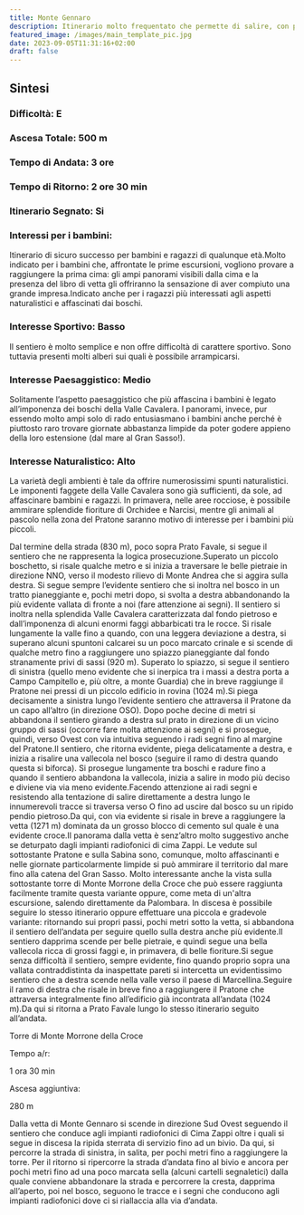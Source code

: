 ```yaml
---
title: Monte Gennaro
description: Itinerario molto frequentato che permette di salire, con poca fatica ad una delle più interessanti vette dei Lucretili. Si tratta di un bel percorso con poco dislivello che attraverso faggete secolari, ampi pianori ed estese pietraie permette di apprezzare appieno la varietà degli ambienti offerti dai Lucretili.
featured_image: /images/main_template_pic.jpg
date: 2023-09-05T11:31:16+02:00
draft: false
---
```



## Sintesi
### Difficoltà: E
### Ascesa Totale: 500 m
### Tempo di Andata: 3 ore
### Tempo di Ritorno: 2 ore 30 min
### Itinerario Segnato: Si
### Interessi per i bambini:
 Itinerario di sicuro successo per bambini e ragazzi di qualunque età.Molto indicato per i bambini che, affrontate le prime escursioni, vogliono provare a raggiungere la prima cima: gli ampi panorami visibili dalla cima e la presenza del libro di vetta gli offriranno la sensazione di aver compiuto una grande impresa.Indicato anche per i ragazzi più interessati agli aspetti naturalistici e affascinati dai boschi.
### Interesse Sportivo: Basso
Il sentiero è molto semplice e non offre difficoltà di carattere sportivo. Sono tuttavia presenti molti alberi sui quali è possibile arrampicarsi.

### Interesse Paesaggistico: Medio
Solitamente l’aspetto paesaggistico che più affascina i bambini è legato all’imponenza dei boschi della Valle Cavalera. I panorami, invece, pur essendo molto ampi solo di rado entusiasmano i bambini anche perché è piuttosto raro trovare giornate abbastanza limpide da poter godere appieno della loro estensione (dal mare al Gran Sasso!).

### Interesse Naturalistico: Alto
La varietà degli ambienti è tale da offrire numerosissimi spunti naturalistici. Le imponenti faggete della Valle Cavalera sono già sufficienti, da sole, ad affascinare bambini e ragazzi. In primavera, nelle aree rocciose, è possibile ammirare splendide fioriture di Orchidee e Narcisi, mentre gli animali al pascolo nella zona del Pratone saranno motivo di interesse per i bambini più piccoli.

Dal termine della strada (830 m), poco sopra Prato Favale, si segue il sentiero che ne rappresenta la logica prosecuzione.Superato un piccolo boschetto, si risale qualche metro e si inizia a traversare le belle pietraie in direzione NNO, verso il modesto rilievo di Monte Andrea che si aggira sulla destra. Si segue sempre l’evidente sentiero che si inoltra nel bosco in un tratto pianeggiante e, pochi metri dopo, si svolta a destra abbandonando la più evidente vallata di fronte a noi (fare attenzione ai segni).
Il sentiero si inoltra nella splendida Valle Cavalera caratterizzata dal fondo pietroso e dall’imponenza di alcuni enormi faggi abbarbicati tra le rocce. Si risale lungamente la valle fino a quando, con una leggera deviazione a destra, si superano alcuni spuntoni calcarei su un poco marcato crinale e si scende di qualche metro fino a raggiungere uno spiazzo pianeggiante dal fondo stranamente privi di sassi (920 m).
Superato lo spiazzo, si segue il sentiero di sinistra (quello meno evidente che si inerpica tra i massi a destra porta a Campo Campitello e, più oltre, a monte Guardia) che in breve raggiunge il Pratone nei pressi di un piccolo edificio in rovina (1024 m).Si piega decisamente a sinistra lungo l’evidente sentiero che attraversa il Pratone da un capo all’altro (in direzione OSO).
Dopo poche decine di metri si abbandona il sentiero girando a destra sul prato in direzione di un vicino gruppo di sassi (occorre fare molta attenzione ai segni) e si prosegue, quindi, verso Ovest con via intuitiva seguendo i radi segni fino al margine del Pratone.Il sentiero, che ritorna evidente, piega delicatamente a destra, e inizia a risalire una vallecola nel bosco (seguire il ramo di destra quando questa si biforca).
Si prosegue lungamente tra boschi e radure fino a quando il sentiero abbandona la vallecola, inizia a salire in modo più deciso e diviene via via meno evidente.Facendo attenzione ai radi segni e resistendo alla tentazione di salire direttamente a destra lungo le innumerevoli tracce si traversa verso O fino ad uscire dal bosco su un ripido pendio pietroso.Da qui, con via evidente si risale in breve a raggiungere la vetta (1271 m) dominata da un grosso blocco di cemento sul quale è una evidente croce.Il panorama dalla vetta è senz’altro molto suggestivo anche se deturpato dagli impianti radiofonici di cima Zappi. Le vedute sul sottostante Pratone e sulla Sabina sono, comunque, molto affascinanti e nelle giornate particolarmente limpide si può ammirare il territorio dal mare fino alla catena del Gran Sasso. Molto interessante anche la vista sulla sottostante torre di Monte Morrone della Croce che può essere raggiunta facilmente tramite questa variante oppure, come meta di un'altra escursione, salendo direttamente da Palombara.
In discesa è possibile seguire lo stesso itinerario oppure effettuare una piccola e gradevole variante: ritornando sui propri passi, pochi metri sotto la vetta, si abbandona il sentiero dell’andata per seguire quello sulla destra anche più evidente.Il sentiero dapprima scende per belle pietraie, e quindi segue una bella vallecola ricca di grossi faggi e, in primavera, di belle fioriture.Si segue senza difficoltà il sentiero, sempre evidente, fino quando proprio sopra una vallata contraddistinta da inaspettate pareti si intercetta un evidentissimo sentiero che a destra scende nella valle verso il paese di Marcellina.Seguire il ramo di destra che risale in breve fino a raggiungere il Pratone che attraversa integralmente fino all’edificio già incontrata all’andata (1024 m).Da qui si ritorna a Prato Favale lungo lo stesso itinerario seguito all’andata.


 
Torre di Monte Morrone della Croce
 
 

Tempo a/r: 

1 ora 30 min



Ascesa aggiuntiva: 

280 m





Dalla vetta di Monte Gennaro si scende in direzione Sud Ovest seguendo il sentiero che conduce agli impianti radiofonici di Cima Zappi oltre i quali si segue in discesa la ripida sterrata di servizio fino ad un bivio. Da qui, si percorre la strada di sinistra, in salita, per pochi metri fino a raggiungere la torre.
Per il ritorno si ripercorre la strada d’andata fino al bivio e ancora per pochi metri fino ad una poco marcata sella (alcuni cartelli segnaletici) dalla quale conviene abbandonare la strada e percorrere la cresta, dapprima all’aperto, poi nel bosco, seguono le tracce e i segni che conducono agli impianti radiofonici dove ci si riallaccia alla via d’andata.









